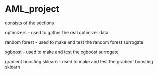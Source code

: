 # AML_project

consists of the sections

optimizers - used to gather the real optimizer data

random forest - used to make and test the random forest surrogate

xgboost - used to make and test the xgboost surrogate

gradient boosting sklearn - used to make and test the gradient boosting sklearn
